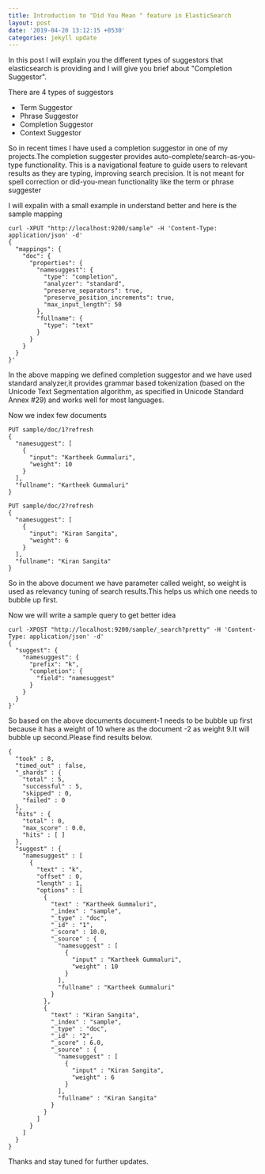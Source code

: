 ```yaml
---
title: Introduction to "Did You Mean " feature in ElasticSearch
layout: post
date: '2019-04-20 13:12:15 +0530'
categories: jekyll update
---
```


In this post I will explain you the different types of suggestors that elasticsearch is providing and I will give you brief about "Completion Suggestor".

There are 4 types of suggestors
* Term Suggestor
* Phrase Suggestor
* Completion Suggestor
* Context Suggestor

So in recent times I have used a completion suggestor in one of my projects.The completion suggester provides auto-complete/search-as-you-type functionality. This is a navigational feature to guide users to relevant results as they are typing, improving search precision. It is not meant for spell correction or did-you-mean functionality like the term or phrase suggester

I will expalin with a small example in understand better and here is the sample mapping

```
curl -XPUT "http://localhost:9200/sample" -H 'Content-Type: application/json' -d'
{
  "mappings": {
    "doc": {
      "properties": {
        "namesuggest": {
          "type": "completion",
          "analyzer": "standard",
          "preserve_separators": true,
          "preserve_position_increments": true,
          "max_input_length": 50
        },
        "fullname": {
          "type": "text"
        }
      }
    }
  }
}'
```

In the above mapping we defined completion suggestor and we have used standard analyzer,it provides grammar based tokenization (based on the Unicode Text Segmentation algorithm, as specified in Unicode Standard Annex #29) and works well for most languages.

Now we index few documents

```
PUT sample/doc/1?refresh
{
  "namesuggest": [
    {
      "input": "Kartheek Gummaluri",
      "weight": 10
    }
  ],
  "fullname": "Kartheek Gummaluri"
}

PUT sample/doc/2?refresh
{
  "namesuggest": [
    {
      "input": "Kiran Sangita",
      "weight": 6
    }
  ],
  "fullname": "Kiran Sangita"
}
```


So in the above document we have parameter called weight, so weight is used as relevancy tuning of search results.This helps us  which one needs to bubble up first.

Now we will write a sample query to get better idea

```
curl -XPOST "http://localhost:9200/sample/_search?pretty" -H 'Content-Type: application/json' -d'
{
  "suggest": {
    "namesuggest": {
      "prefix": "k",
      "completion": {
        "field": "namesuggest"
      }
    }
  }
}'
```

So based on the above documents document-1 needs to be bubble up first because it has a weight of 10 where as the document -2 as weight 9.It will bubble up second.Please find results below.

```
{
  "took" : 8,
  "timed_out" : false,
  "_shards" : {
    "total" : 5,
    "successful" : 5,
    "skipped" : 0,
    "failed" : 0
  },
  "hits" : {
    "total" : 0,
    "max_score" : 0.0,
    "hits" : [ ]
  },
  "suggest" : {
    "namesuggest" : [
      {
        "text" : "k",
        "offset" : 0,
        "length" : 1,
        "options" : [
          {
            "text" : "Kartheek Gummaluri",
            "_index" : "sample",
            "_type" : "doc",
            "_id" : "1",
            "_score" : 10.0,
            "_source" : {
              "namesuggest" : [
                {
                  "input" : "Kartheek Gummaluri",
                  "weight" : 10
                }
              ],
              "fullname" : "Kartheek Gummaluri"
            }
          },
          {
            "text" : "Kiran Sangita",
            "_index" : "sample",
            "_type" : "doc",
            "_id" : "2",
            "_score" : 6.0,
            "_source" : {
              "namesuggest" : [
                {
                  "input" : "Kiran Sangita",
                  "weight" : 6
                }
              ],
              "fullname" : "Kiran Sangita"
            }
          }
        ]
      }
    ]
  }
}
```

Thanks and stay tuned for further updates.